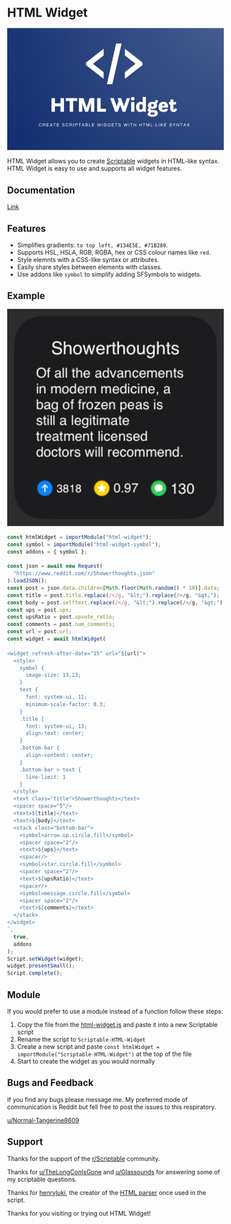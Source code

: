 # HTML Widget
![Logo](/images/logo.jpeg) 

HTML Widget allows you to create [Scriptable](https://scriptable.app/) widgets in HTML-like syntax. HTML Widget is easy to use and supports all widget features.

## Documentation

[Link](https://normal-tangerine8609.gitbook.io/html-widget/)

## Features

* Simplifies gradients: `to top left, #134E5E, #71B280`.
* Supports HSL, HSLA, RGB, RGBA, hex or CSS colour names like `red`.
* Style elemnts with a CSS-like syntax or attributes.
* Easily share styles between elements with classes.
* Use addons like `symbol` to simplify adding SFSymbols to widgets.

## Example

![Small Reddit Widget](/images/RedditWidget.jpeg)

```javascript
const htmlWidget = importModule("html-widget");
const symbol = importModule("html-widget-symbol");
const addons = { symbol };

const json = await new Request(
  "https://www.reddit.com/r/Showerthoughts.json"
).loadJSON();
const post = json.data.children[Math.floor(Math.random() * 10)].data;
const title = post.title.replace(/</g, "&lt;").replace(/>/g, "&gt;");
const body = post.selftext.replace(/</g, "&lt;").replace(/>/g, "&gt;");
const ups = post.ups;
const upsRatio = post.upvote_ratio;
const comments = post.num_comments;
const url = post.url;
const widget = await htmlWidget(
  `
<widget refresh-after-date="15" url="${url}">
  <style>
    symbol {
      image-size: 13,13;
    }
    text {
      font: system-ui, 11;
      minimum-scale-factor: 0.3;
    }
    .title {
      font: system-ui, 13;
      align-text: center;
    }
    .bottom-bar {
      align-content: center;
    }
    .bottom-bar > text {
      line-limit: 1
    }
  </style>
  <text class="title">Showerthoughts</text>
  <spacer space="5"/>
  <text>${title}</text>
  <text>${body}</text>
  <stack class="bottom-bar">
    <symbol>arrow.up.circle.fill</symbol>
    <spacer space="2"/>
    <text>${ups}</text>
    <spacer/>
    <symbol>star.circle.fill</symbol>
    <spacer space="2"/>
    <text>${upsRatio}</text>
    <spacer/>
    <symbol>message.circle.fill</symbol>
    <spacer space="2"/>
    <text>${comments}</text>
  </stack>
</widget>
`,
  true,
  addons
);
Script.setWidget(widget);
widget.presentSmall();
Script.complete();
```

## Module

If you would prefer to use a module instead of a function follow these steps:

1. Copy the file from the [html-widget.js](cody/html-widget.js) and paste it into a new Scriptable script 
2. Rename the script to `Scriptable-HTML-Widget`
3. Create a new script and paste `const htmlWidget = importModule("Scriptable-HTML-Widget")` at the top of the file
4. Start to create the widget as you would normally

## Bugs and Feedback 

If you find any bugs please message me. My preferred mode of communication is Reddit but fell free to post the issues to this respiratory.
 
[u/Normal-Tangerine8609](https://www.reddit.com/user/Normal-Tangerine8609)

## Support

Thanks for the support of the [r/Scriptable](https://www.reddit.com/r/Scriptable/) community.

Thanks for [u/TheLongConIsGone](https://www.reddit.com/user/TheLongConIsGone) and [u/Glassounds](https://www.reddit.com/user/Glassounds) for answering some of my scriptable questions.

Thanks for [henryluki](https://github.com/henryluki), the creator of the  [HTML parser](https://github.com/henryluki/html-parser) once used in the script.

Thanks for you visiting or trying out HTML Widget!
